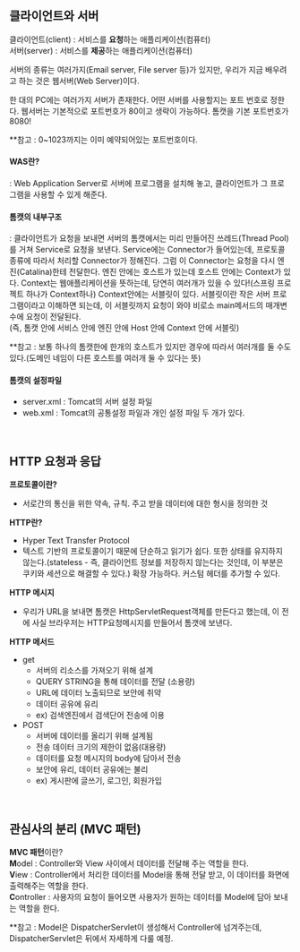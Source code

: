 ## 클라이언트와 서버

클라이언트(client) : 서비스를 **요청**하는 애플리케이션(컴퓨터)  
서버(server) : 서비스를 **제공**하는 애플리케이션(컴퓨터)

서버의 종류는 여러가지(Email server, File server 등)가 있지만, 우리가 지금 배우려고 하는 것은 웹서버(Web Server)이다.

한 대의 PC에는 여러가지 서버가 존재한다. 어떤 서버를 사용할지는 포트 번호로 정한다. 웹서버는 기본적으로 포트번호가 80이고 생략이 가능하다. 톰캣을 기본 포트번호가 8080!

**참고 : 0~1023까지는 이미 예약되어있는 포트번호이다.

#### WAS란?
: Web Application Server로 서버에 프로그램을 설치해 놓고, 클라이언트가 그 프로그램을 사용할 수 있게 해준다.

#### 톰캣의 내부구조
: 클라이언트가 요청을 보내면 서버의 톰캣에서는 미리 만들어진 쓰레드(Thread Pool)를 거쳐 Service로 요청을 보낸다.
Service에는 Connector가 들어있는데, 프로토콜 종류에 따라서 처리할 Connector가 정해진다.
그럼 이 Connector는 요청을 다시 엔진(Catalina)한테 전달한다.
엔진 안에는 호스트가 있는데 호스트 안에는 Context가 있다. Context는 웹애플리케이션을 뜻하는데, 당연히 여러개가 있을 수 있다!(스프링 프로젝트 하나가 Context하나)
Context안에는 서블릿이 있다. 서블릿이란 작은 서버 프로그램이라고 이해하면 되는데, 이 서블릿까지 요청이 와야 비로소 main메서드의 매개변수에 요청이 전달된다.  
(즉, 톰캣 안에 서비스 안에 엔진 안에 Host 안에 Context 안에 서블릿)


**참고 : 보통 하나의 톰캣한에 한개의 호스트가 있지만 경우에 따라서 여러개를 둘 수도 있다.(도메인 네임이 다른 호스트를 여러개 둘 수 있다는 뜻)


#### 톰캣의 설정파일
- server.xml
: Tomcat의 서버 설정 파일
- web.xml
: Tomcat의 공통설정 파일과 개인 설정 파일 두 개가 있다.

<br>

## HTTP 요청과 응답

**프로토콜이란?**
- 서로간의 통신을 위한 약속, 규칙. 주고 받을 데이터에 대한 형시을 정의한 것

**HTTP란?**
- Hyper Text Transfer Protocol
- 텍스트 기반의 프로토콜이기 때문에 단순하고 읽기가 쉽다. 또한 상태를 유지하지 않는다.(stateless - 즉, 클라이언트 정보를 저장하지 않는다는 것인데, 이 부분은 쿠키와 세션으로 해결할 수 있다.)
 확장 가능하다. 커스텀 헤더를 추가할 수 있다.

**HTTP 메시지**
 - 우리가 URL을 보내면 톰캣은 HttpServletRequest객체를 만든다고 했는데, 이 전에 사실 브라우저는 HTTP요청메시지를 만들어서 톰갯에 보낸다.

**HTTP 메서드**
 - get 
   - 서버의 리소스를 가져오기 위해 설계
   - QUERY STRING을 통해	데이터를 전달 (소용량)
   - URL에 데이터 노출되므로 보안에 취약
   - 데이터 공유에 유리
   - ex) 검색엔진에서 검색단어 전송에 이용
  - POST
    - 서버에 데이터를 올리기 위해 설계됨
    - 전송 데이터 크기의 제한이 없음(대용량)
    - 데이터를 요청 메시지의 body에 담아서 전송
    - 보안에 유리, 데이터 공유에는 불리
    - ex) 게시판에 글쓰기, 로그인, 회원가입

<br>

## 관심사의 분리 (MVC 패턴)

**MVC 패턴**이란?  
**M**odel : Controller와 View 사이에서 데이터를 전달해 주는 역할을 한다.  
**V**iew : Controller에서 처리한 데이터를 Model을 통해 전달 받고, 이 데이터를 화면에 출력해주는 역할을 한다.  
**C**ontroller : 사용자의 요청이 들어오면 사용자가 원하는 데이터를 Model에 담아 보내는 역할을 한다.  

**참고 : Model은 DispatcherServlet이 생성해서 Controller에 넘겨주는데, DispatcherServlet은 뒤에서 자세하게 다룰 예정.
